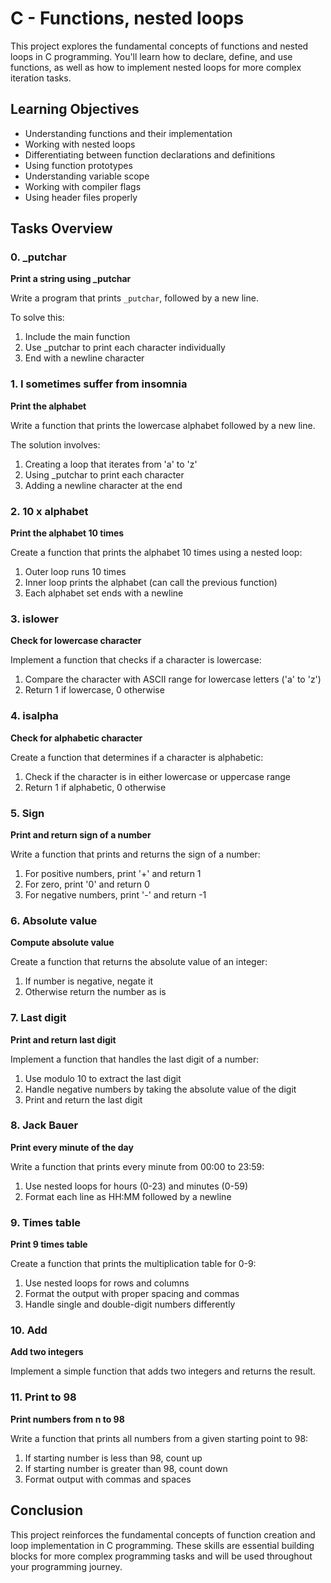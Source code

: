 # C - Functions, nested loops

This project explores the fundamental concepts of functions and nested loops in C programming. You'll learn how to declare, define, and use functions, as well as how to implement nested loops for more complex iteration tasks.

## Learning Objectives

- Understanding functions and their implementation
- Working with nested loops
- Differentiating between function declarations and definitions
- Using function prototypes
- Understanding variable scope
- Working with compiler flags
- Using header files properly

## Tasks Overview

### 0. _putchar
**Print a string using _putchar**

Write a program that prints `_putchar`, followed by a new line.

To solve this:
1. Include the main function
2. Use _putchar to print each character individually
3. End with a newline character

### 1. I sometimes suffer from insomnia
**Print the alphabet**

Write a function that prints the lowercase alphabet followed by a new line.

The solution involves:
1. Creating a loop that iterates from 'a' to 'z'
2. Using _putchar to print each character
3. Adding a newline character at the end

### 2. 10 x alphabet
**Print the alphabet 10 times**

Create a function that prints the alphabet 10 times using a nested loop:
1. Outer loop runs 10 times
2. Inner loop prints the alphabet (can call the previous function)
3. Each alphabet set ends with a newline

### 3. islower
**Check for lowercase character**

Implement a function that checks if a character is lowercase:
1. Compare the character with ASCII range for lowercase letters ('a' to 'z')
2. Return 1 if lowercase, 0 otherwise

### 4. isalpha
**Check for alphabetic character**

Create a function that determines if a character is alphabetic:
1. Check if the character is in either lowercase or uppercase range
2. Return 1 if alphabetic, 0 otherwise

### 5. Sign
**Print and return sign of a number**

Write a function that prints and returns the sign of a number:
1. For positive numbers, print '+' and return 1
2. For zero, print '0' and return 0
3. For negative numbers, print '-' and return -1

### 6. Absolute value
**Compute absolute value**

Create a function that returns the absolute value of an integer:
1. If number is negative, negate it
2. Otherwise return the number as is

### 7. Last digit
**Print and return last digit**

Implement a function that handles the last digit of a number:
1. Use modulo 10 to extract the last digit
2. Handle negative numbers by taking the absolute value of the digit
3. Print and return the last digit

### 8. Jack Bauer
**Print every minute of the day**

Write a function that prints every minute from 00:00 to 23:59:
1. Use nested loops for hours (0-23) and minutes (0-59)
2. Format each line as HH:MM followed by a newline

### 9. Times table
**Print 9 times table**

Create a function that prints the multiplication table for 0-9:
1. Use nested loops for rows and columns
2. Format the output with proper spacing and commas
3. Handle single and double-digit numbers differently

### 10. Add
**Add two integers**

Implement a simple function that adds two integers and returns the result.

### 11. Print to 98
**Print numbers from n to 98**

Write a function that prints all numbers from a given starting point to 98:
1. If starting number is less than 98, count up
2. If starting number is greater than 98, count down
3. Format output with commas and spaces

## Conclusion

This project reinforces the fundamental concepts of function creation and loop implementation in C programming. These skills are essential building blocks for more complex programming tasks and will be used throughout your programming journey.